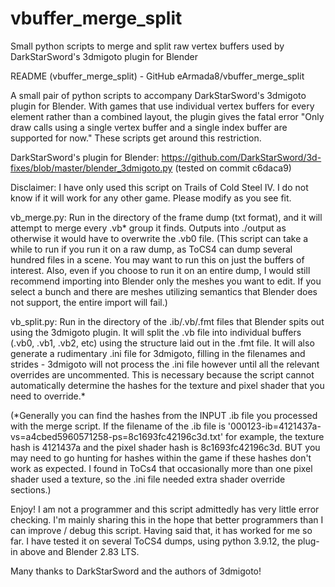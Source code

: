 # vbuffer_merge_split
Small python scripts to merge and split raw vertex buffers used by DarkStarSword's 3dmigoto plugin for Blender

README (vbuffer_merge_split) - GitHub eArmada8/vbuffer_merge_split

A small pair of python scripts to accompany DarkStarSword's 3dmigoto plugin for Blender.  With games that use individual vertex buffers for every element rather than a combined layout, the plugin gives the fatal error "Only draw calls using a single vertex buffer and a single index buffer are supported for now."  These scripts get around this restriction.

DarkStarSword's plugin for Blender: https://github.com/DarkStarSword/3d-fixes/blob/master/blender_3dmigoto.py (tested on commit c6daca9)

Disclaimer: I have only used this script on Trails of Cold Steel IV.  I do not know if it will work for any other game.  Please modify as you see fit.

vb_merge.py:  Run in the directory of the frame dump (txt format), and it will attempt to merge every .vb* group it finds.  Outputs into ./output as otherwise it would have to overwrite the .vb0 file.  (This script can take a while to run if you run it on a raw dump, as ToCS4 can dump several hundred files in a scene.  You may want to run this on just the buffers of interest.  Also, even if you choose to run it on an entire dump, I would still recommend importing into Blender only the meshes you want to edit.  If you select a bunch and there are meshes utilizing semantics that Blender does not support, the entire import will fail.)

vb_split.py:  Run in the directory of the .ib/.vb/.fmt files that Blender spits out using the 3dmigoto plugin.  It will split the .vb file into individual buffers (.vb0, .vb1, .vb2, etc) using the structure laid out in the .fmt file.  It will also generate a rudimentary .ini file for 3dmigoto, filling in the filenames and strides - 3dmigoto will not process the .ini file however until all the relevant overrides are uncommented.  This is necessary because the script cannot automatically determine the hashes for the texture and pixel shader that you need to override.*

(*Generally you can find the hashes from the INPUT .ib file you processed with the merge script.  If the filename of the .ib file is '000123-ib=4121437a-vs=a4cbed5960571258-ps=8c1693fc42196c3d.txt' for example, the texture hash is 4121437a and the pixel shader hash is 8c1693fc42196c3d.  BUT you may need to go hunting for hashes within the game if these hashes don't work as expected.  I found in ToCs4 that occasionally more than one pixel shader used a texture, so the .ini file needed extra shader override sections.)

Enjoy!  I am not a programmer and this script admittedly has very little error checking.  I'm mainly sharing this in the hope that better programmers than I can improve / debug this script.  Having said that, it has worked for me so far.  I have tested it on several ToCS4 dumps, using python 3.9.12, the plug-in above and Blender 2.83 LTS.

Many thanks to DarkStarSword and the authors of 3dmigoto!
